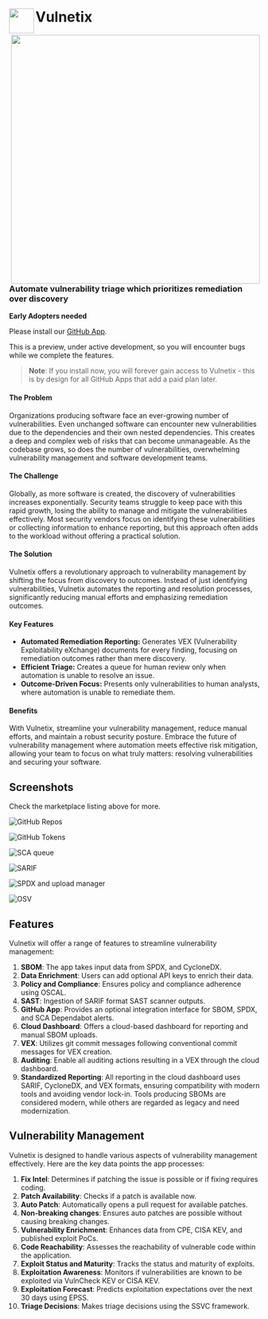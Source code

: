# <img align="left" height="50" src="./src/assets/images/logo.svg"> Vulnetix
<img align="right" height="500" src=".repo/Vulnetix.png">

<br>

### Automate vulnerability triage which prioritizes remediation over discovery

**Early Adopters needed**

Please install our [GitHub App](https://github.com/apps/vulnetix).

This is a preview, under active development, so you will encounter bugs while we complete the features.

> **Note**: If you install now, you will forever gain access to Vulnetix - this is by design for all GitHub Apps that add a paid plan later.

#### The Problem

Organizations producing software face an ever-growing number of vulnerabilities. Even unchanged software can encounter new vulnerabilities due to the dependencies and their own nested dependencies. This creates a deep and complex web of risks that can become unmanageable. As the codebase grows, so does the number of vulnerabilities, overwhelming vulnerability management and software development teams.

#### The Challenge

Globally, as more software is created, the discovery of vulnerabilities increases exponentially. Security teams struggle to keep pace with this rapid growth, losing the ability to manage and mitigate the vulnerabilities effectively. Most security vendors focus on identifying these vulnerabilities or collecting information to enhance reporting, but this approach often adds to the workload without offering a practical solution.

#### The Solution

Vulnetix offers a revolutionary approach to vulnerability management by shifting the focus from discovery to outcomes. Instead of just identifying vulnerabilities, Vulnetix automates the reporting and resolution processes, significantly reducing manual efforts and emphasizing remediation outcomes.

#### Key Features

- **Automated Remediation Reporting:** Generates VEX (Vulnerability Exploitability eXchange) documents for every finding, focusing on remediation outcomes rather than mere discovery.
- **Efficient Triage:** Creates a queue for human review only when automation is unable to resolve an issue.
- **Outcome-Driven Focus:** Presents only vulnerabilities to human analysts, where automation is unable to remediate them.

#### Benefits

With Vulnetix, streamline your vulnerability management, reduce manual efforts, and maintain a robust security posture. Embrace the future of vulnerability management where automation meets effective risk mitigation, allowing your team to focus on what truly matters: resolving vulnerabilities and securing your software.

## Screenshots

Check the marketplace listing above for more.

![GitHub Repos](.repo/ghrepos.png)

![GitHub Tokens](.repo/ghtokens.png)

![SCA queue](.repo/sca.png)

![SARIF](.repo/sarif.png)

![SPDX and upload manager](.repo/spdx-upload.png)

![OSV](.repo/osv.png)

## Features

Vulnetix will offer a range of features to streamline vulnerability management:

1. **SBOM**: The app takes input data from SPDX, and CycloneDX.
2. **Data Enrichment**: Users can add optional API keys to enrich their data.
3. **Policy and Compliance**: Ensures policy and compliance adherence using OSCAL.
4. **SAST**: Ingestion of SARIF format SAST scanner outputs.
5. **GitHub App**: Provides an optional integration interface for SBOM, SPDX, and SCA Dependabot alerts.
6. **Cloud Dashboard**: Offers a cloud-based dashboard for reporting and manual SBOM uploads.
7. **VEX**: Utilizes git commit messages following conventional commit messages for VEX creation.
8. **Auditing**: Enable all auditing actions resulting in a VEX through the cloud dashboard.
9. **Standardized Reporting**: All reporting in the cloud dashboard uses SARIF, CycloneDX, and VEX formats, ensuring compatibility with modern tools and avoiding vendor lock-in. Tools producing SBOMs are considered modern, while others are regarded as legacy and need modernization.

## Vulnerability Management

Vulnetix is designed to handle various aspects of vulnerability management effectively. Here are the key data points the app processes:

1. **Fix Intel**: Determines if patching the issue is possible or if fixing requires coding.
2. **Patch Availability**: Checks if a patch is available now.
3. **Auto Patch**: Automatically opens a pull request for available patches.
4. **Non-breaking changes**: Ensures auto patches are possible without causing breaking changes.
5. **Vulnerability Enrichment**: Enhances data from CPE, CISA KEV, and published exploit PoCs.
6. **Code Reachability**: Assesses the reachability of vulnerable code within the application.
7. **Exploit Status and Maturity**: Tracks the status and maturity of exploits.
8. **Exploitation Awareness**: Monitors if vulnerabilities are known to be exploited via VulnCheck KEV or CISA KEV.
9. **Exploitation Forecast**: Predicts exploitation expectations over the next 30 days using EPSS.
10. **Triage Decisions**: Makes triage decisions using the SSVC framework.

